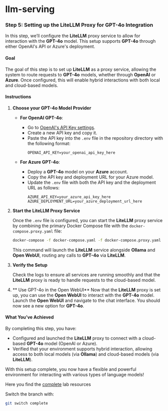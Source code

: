 # llm-serving

### Step 5: Setting up the LiteLLM Proxy for GPT-4o Integration

In this step, we’ll configure the **LiteLLM** proxy service to allow for interaction with the **GPT-4o** model. This setup supports **GPT-4o** through either OpenAI's API or Azure's deployment.

#### Goal

The goal of this step is to set up **LiteLLM** as a proxy service, allowing the system to route requests to **GPT-4o** models, whether through **OpenAI** or **Azure**. Once configured, this will enable hybrid interactions with both local and cloud-based models.

#### Instructions

1. **Choose your GPT-4o Model Provider**
   
   - **For OpenAI GPT-4o**: 
     - Go to [OpenAI's API Key settings](https://platform.openai.com/settings/organization/api-keys).
     - Create a new API key and copy it.
     - Paste the API key into the `.env` file in the repository directory with the following format:
       ```
       OPENAI_API_KEY=your_openai_api_key_here
       ```

   - **For Azure GPT-4o**:
     - Deploy a **GPT-4o** model on your **Azure** account.
     - Copy the API key and deployment URL for your Azure model.
     - Update the `.env` file with both the API key and the deployment URL as follows:
       ```
       AZURE_API_KEY=your_azure_api_key_here
       AZURE_DEPLOYMENT_URL=your_azure_deployment_url_here
       ```

2. **Start the LiteLLM Proxy Service**

   Once the `.env` file is configured, you can start the **LiteLLM** proxy service by combining the primary Docker Compose file with the `docker-compose.proxy.yaml` file:

   ```bash
   docker-compose -f docker-compose.yaml -f docker-compose.proxy.yaml up
   ```

   This command will launch the **LiteLLM** service alongside **Ollama** and **Open WebUI**, routing any calls to **GPT-4o** via **LiteLLM**.

3. **Verify the Setup**

   Check the logs to ensure all services are running smoothly and that the **LiteLLM** proxy is ready to handle requests to the cloud-based model.

4. ** Use GPT-4o in the Open WebUI**
   Now that the **LiteLLM** proxy is set up, you can use the **Open WebUI** to interact with the **GPT-4o** model. Launch the **Open WebUI** and navigate to the chat interface. You should now see a new option for **GPT-4o**.

#### What You’ve Achieved

By completing this step, you have:
- Configured and launched the **LiteLLM** proxy to connect with a cloud-based **GPT-4o** model (OpenAI or Azure).
- Verified that your environment supports hybrid interaction, allowing access to both local models (via **Ollama**) and cloud-based models (via **LiteLLM**).
  
With this setup complete, you now have a flexible and powerful environment for interacting with various types of language models!

Here you find the [complete](https://github.com/AdvancedNLP/llm-serving/tree/complete) lab resources

Switch the branch with:

```bash
git switch complete
```
